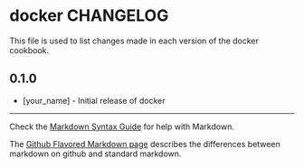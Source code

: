 docker CHANGELOG
==================

This file is used to list changes made in each version of the docker cookbook.

0.1.0
-----
- [your_name] - Initial release of docker

- - -
Check the [Markdown Syntax Guide](http://daringfireball.net/projects/markdown/syntax) for help with Markdown.

The [Github Flavored Markdown page](http://github.github.com/github-flavored-markdown/) describes the differences between markdown on github and standard markdown.
